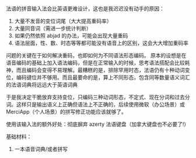 法语的拼音输入法会比英语更难设计，这也是我迟迟没有动手的原因：

1. 大量不发音的变位词尾（大大提高重码率）
2. 大量同音词（需进一步统计判断）
3. 如果仍然依照 abjad 的办法，可能会出现大量重码
4. 语法层面，性、数、时态等等都可能没有语音上的区别，这会大大增加重码率

问题的关键在于如何解决重码，也即如何为不同语法形态编码。
原本的设想是在语音编码的基础上加入语法编码，但是在正常输入的时候，思考语法搭配会比较耗神，而且编码会变得不易理解。最糟糕的是，排除罕用时态，法语仍有十种动词变位，编码键位并不够用。而且最要命的是，算上不同形态，包含同等数量语义词汇的法语词典将远远大于英语词典

于是我决定干脆放弃支持变位，只编码三种动词形态，不定式、现在分词和过去分词。这样只是输出语义上正确但语法上不正确的，后续使用微软（办公场景）或 MerciApp（个人场景）的拼写修正功能应该就够了。

使用该输入法的额外好处：彻底摒弃 azerty 法语键盘（加拿大键盘也不必要了!）

基础材料：

1. 一本语音词典/或者拼写
